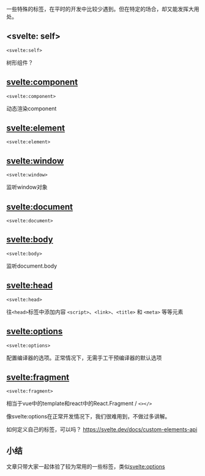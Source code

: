 一些特殊的标签，在平时的开发中比较少遇到。但在特定的场合，却又能发挥大用处。

## <svelte: self>

```
<svelte:self>
```

树形组件？

## <svelte:component>

```
<svelte:component>
```

动态渲染component

## <svelte:element>

```
<svelte:element>
```

## <svelte:window>
```
<svelte:window>
```

监听window对象

## <svelte:document>
```
<svelte:document>
```


## <svelte:body>
```
<svelte:body>
```
监听document.body

## <svelte:head>
```
<svelte:head>
```
往`<head>`标签中添加内容
`<script>`、`<link>`、`<title>` 和 `<meta>` 等等元素

## <svelte:options>
```
<svelte:options>
```

配置编译器的选项。正常情况下，无需手工干预编译器的默认选项

## <svelte:fragment>
```
<svelte:fragment>
```

相当于vue中的template和react中的React.Fragment / `<></>`

像svelte:options在正常开发情况下，我们很难用到，不做过多讲解。

如何定义自己的标签，可以吗？
https://svelte.dev/docs/custom-elements-api

## 小结
文章只带大家一起体验了较为常用的一些标签，类似<svelte:options>

